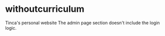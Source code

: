 # withoutcurriculum
Tinca's personal website
The admin page section doesn't include the login logic.
